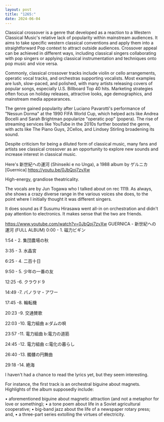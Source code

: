 ```yaml
---
layout: post
title: "1265:"
date: 2024-06-04
---
```


Classical crossover is a genre that developed as a reaction to a Western Classical Music's relative lack of popularity within mainstream audiences. It aims to take specific western classical conventions and apply them into a straightforward Pop context to attract outside audiences. Crossover appeal can be achieved in different ways, including classical singers collaborating with pop singers or applying classical instrumentation and techniques onto pop music and vice versa. 

Commonly, classical crossover tracks include violin or cello arrangements, operatic vocal tracks, and orchestras supporting vocalists. Most examples are lush, slow-paced, and polished, with many artists releasing covers of popular songs, especially U.S. Billboard Top 40 hits. Marketing strategies often focus on holiday releases, attractive looks, age demographics, and mainstream media appearances.

The genre gained popularity after Luciano Pavarotti's performance of "Nessun Dorma" at the 1990 FIFA World Cup, which helped acts like Andrea Bocelli and Sarah Brightman popularize "operatic pop" (popera). The rise of streaming services like YouTube in the 2010s further boosted the genre, with acts like The Piano Guys, 2Cellos, and Lindsey Stirling broadening its sound.

Despite criticism for being a diluted form of classical music, many fans and artists see classical crossover as an opportunity to explore new sounds and increase interest in classical music.

Here's 新世紀への運河 (Shinseiki e no Unga), a 1988 album by ゲルニカ [Guernica]
https://youtu.be/0JbQoj7zvXw

High-energy, grandiose theatricality. 

The vocals are by Jun Togawa who I talked about on rec 1119. As always, she shows a crazy diverse range in the various voices she does, to the point where I initially thought it was different singers.

It does sound as if Susumu Hirasawa went all-in on orchestration and didn't pay attention to electronics. It makes sense that the two are friends.

https://www.youtube.com/watch?v=0JbQoj7zvXw
GUERNICA - 新世紀への運河 (FULL ALBUM)
0:00 - 1. 磁力ビギン

1:54 - 2. 集団農場の秋

3:35 - 3. 水晶宮

6:25 - 4. 二百十日

9:50 - 5. 少年の一番の友

12:25 -6. クラウド９

14:49 -7. パノラマ・アワー

17:45 -8. 輪転機

20:23 -9. 交通賛歌

22:03 -10. 電力組曲 a:ダムの唄

23:57 -11. 電力組曲 b:電力の道筋

24:45 -12. 電力組曲 c:電化の暮らし

26:40 -13. 髑髏の円舞曲

29:18 -14. 絶海


I haven't had a chance to read the lyrics yet, but they seem interesting.

For instance, the first track is an orchestral biguine about magnets. Highlights of the album supposedly include:

• aforementioned biguine about magnetic attraction (and not a metaphor for love or something);
• a tone poem about life in a Soviet agricultural cooperative;
• big-band jazz about the life of a newspaper rotary press; and,
• a three-part series extolling the virtues of electricity.
